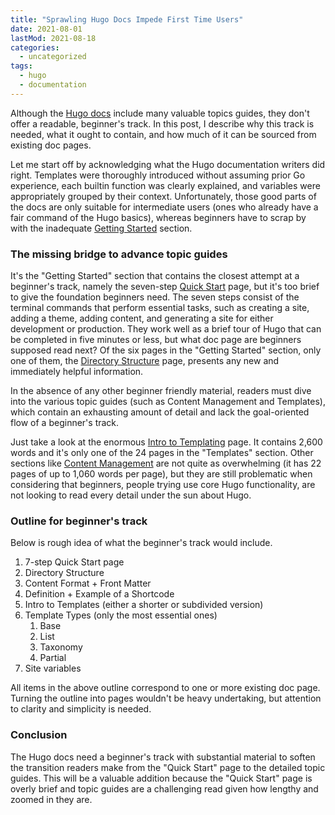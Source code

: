 ```yaml
---
title: "Sprawling Hugo Docs Impede First Time Users"
date: 2021-08-01
lastMod: 2021-08-18
categories:
  - uncategorized
tags:
  - hugo
  - documentation
---
```


Although the [Hugo docs][hugo-docs] include many valuable topics guides,
they don't offer a readable, beginner's track. In this post, I describe
why this track is needed, what it ought to contain, and how much of it
can be sourced from existing doc pages.

<!--more-->

Let me start off by acknowledging what the Hugo documentation writers
did right. Templates were thoroughly introduced without assuming prior
Go experience, each builtin function was clearly explained, and
variables were appropriately grouped by their context. Unfortunately,
those good parts of the docs are only suitable for intermediate users
(ones who already have a fair command of the Hugo basics), whereas
beginners have to scrap by with the inadequate [Getting
Started][hugo-getting-started] section.

### The missing bridge to advance topic guides

It's the "Getting Started" section that contains the closest attempt at
a beginner's track, namely the seven-step [Quick
Start][hugo-quick-start] page, but it's too brief to give the foundation
beginners need. The seven steps consist of the terminal commands that
perform essential tasks, such as creating a site, adding a theme, adding
content, and generating a site for either development or production.
They work well as a brief tour of Hugo that can be completed in five
minutes or less, but what doc page are beginners supposed read next? Of
the six pages in the "Getting Started" section, only one of them, the
[Directory Structure][hugo-dir-structure] page, presents any new and
immediately helpful information.

In the absence of any other beginner friendly material, readers must
dive into the various topic guides (such as Content Management and
Templates), which contain an exhausting amount of detail and lack the
goal-oriented flow of a beginner's track.

Just take a look at the enormous [Intro to
Templating][hugo-intro-to-templating] page. It contains 2,600 words and
it's only one of the 24 pages in the "Templates" section. Other sections
like [Content Management][hugo-content-management] are not quite as
overwhelming (it has 22 pages of up to 1,060 words per page), but they
are still problematic when considering that beginners, people trying use
core Hugo functionality, are not looking to read every detail under the
sun about Hugo.

### Outline for beginner's track
Below is rough idea of what the beginner's track would include.

1. 7-step Quick Start page
1. Directory Structure
1. Content Format + Front Matter
1. Definition + Example of a Shortcode
1. Intro to Templates (either a shorter or subdivided version)
1. Template Types (only the most essential ones)
    1. Base
    1. List
    1. Taxonomy
    1. Partial
1. Site variables

All items in the above outline correspond to one or more existing doc
page. Turning the outline into pages wouldn't be heavy undertaking, but
attention to clarity and simplicity is needed.

### Conclusion

The Hugo docs need a beginner's track with substantial material to
soften the transition readers make from the "Quick Start" page to the
detailed topic guides. This will be a valuable addition because the
"Quick Start" page is overly brief and topic guides are a challenging
read given how lengthy and zoomed in they are.

[hugo-docs]: https://gohugo.io/documentation/
[hugo-getting-started]: https://gohugo.io/getting-started/
[hugo-quick-start]: https://gohugo.io/getting-started/quick-start/
[hugo-dir-structure]: https://gohugo.io/getting-started/directory-structure/
[hugo-content-management]: https://gohugo.io/categories/content-management
[hugo-intro-to-templating]: https://gohugo.io/templates/introduction/
